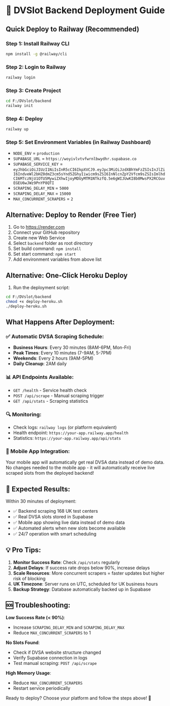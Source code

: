 # 🚀 DVSlot Backend Deployment Guide

## Quick Deploy to Railway (Recommended)

### Step 1: Install Railway CLI
```bash
npm install -g @railway/cli
```

### Step 2: Login to Railway
```bash
railway login
```

### Step 3: Create Project
```bash
cd F:/DVslot/backend
railway init
```

### Step 4: Deploy
```bash
railway up
```

### Step 5: Set Environment Variables (in Railway Dashboard)
- `NODE_ENV` = `production`
- `SUPABASE_URL` = `https://woyivlvtvfwrnlbwydhr.supabase.co`
- `SUPABASE_SERVICE_KEY` = `eyJhbGciOiJIUzI1NiIsInR5cCI6IkpXVCJ9.eyJpc3MiOiJzdXBhYmFzZSIsInJlZiI6IndveWl2bHZ0dmZ3cm5sYnd5ZGhyIiwicm9sZSI6InNlcnZpY2Vfcm9sZSIsImlhdCI6MTczNjU1OTU5MywiZXhwIjoyMDUyMTM1NTkzfQ.5e6gWIJUwKI8b0MwsPX2RCGuvEGEU6wJWz9PnYP8QTI`
- `SCRAPING_DELAY_MIN` = `5000`
- `SCRAPING_DELAY_MAX` = `15000`
- `MAX_CONCURRENT_SCRAPERS` = `2`

## Alternative: Deploy to Render (Free Tier)

1. Go to https://render.com
2. Connect your GitHub repository
3. Create new Web Service
4. Select `backend` folder as root directory
5. Set build command: `npm install`
6. Set start command: `npm start`
7. Add environment variables from above list

## Alternative: One-Click Heroku Deploy

1. Run the deployment script:
```bash
cd F:/DVslot/backend
chmod +x deploy-heroku.sh
./deploy-heroku.sh
```

## What Happens After Deployment:

### ✅ Automatic DVSA Scraping Schedule:
- **Business Hours**: Every 30 minutes (8AM-6PM, Mon-Fri)
- **Peak Times**: Every 10 minutes (7-9AM, 5-7PM)
- **Weekends**: Every 2 hours (9AM-5PM)
- **Daily Cleanup**: 2AM daily

### 📊 API Endpoints Available:
- `GET /health` - Service health check
- `POST /api/scrape` - Manual scraping trigger
- `GET /api/stats` - Scraping statistics

### 🔍 Monitoring:
- Check logs: `railway logs` (or platform equivalent)
- Health endpoint: `https://your-app.railway.app/health`
- Statistics: `https://your-app.railway.app/api/stats`

### 📱 Mobile App Integration:
Your mobile app will automatically get real DVSA data instead of demo data. No changes needed to the mobile app - it will automatically receive live scraped slots from the deployed backend!

## 🎯 Expected Results:

Within 30 minutes of deployment:
- ✅ Backend scraping 168 UK test centers
- ✅ Real DVSA slots stored in Supabase
- ✅ Mobile app showing live data instead of demo data
- ✅ Automated alerts when new slots become available
- ✅ 24/7 operation with smart scheduling

## 💡 Pro Tips:

1. **Monitor Success Rate**: Check `/api/stats` regularly
2. **Adjust Delays**: If success rate drops below 90%, increase delays
3. **Scale Resources**: More concurrent scrapers = faster updates but higher risk of blocking
4. **UK Timezone**: Server runs on UTC, scheduled for UK business hours
5. **Backup Strategy**: Database automatically backed up in Supabase

## 🆘 Troubleshooting:

**Low Success Rate (< 90%)**:
- Increase `SCRAPING_DELAY_MIN` and `SCRAPING_DELAY_MAX`
- Reduce `MAX_CONCURRENT_SCRAPERS` to 1

**No Slots Found**:
- Check if DVSA website structure changed
- Verify Supabase connection in logs
- Test manual scraping: `POST /api/scrape`

**High Memory Usage**:
- Reduce `MAX_CONCURRENT_SCRAPERS`
- Restart service periodically

Ready to deploy? Choose your platform and follow the steps above! 🚀
